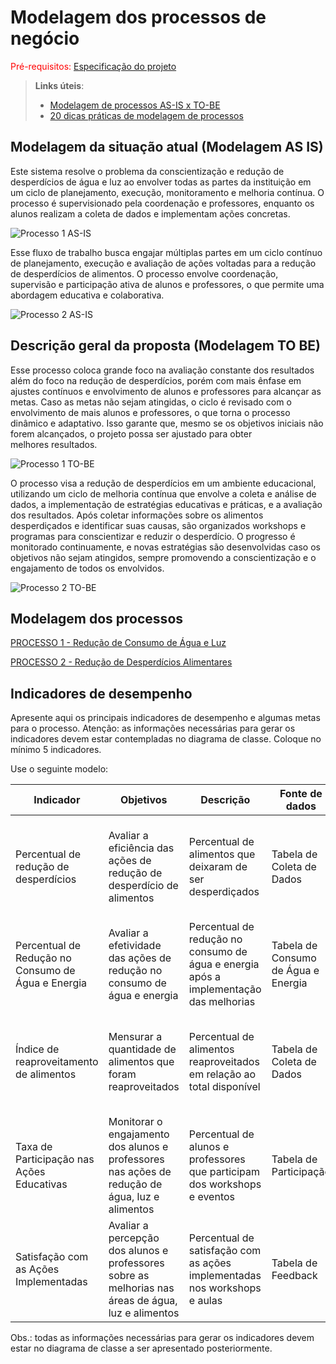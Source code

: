 # Modelagem dos processos de negócio

<span style="color:red">Pré-requisitos: <a href="02-Especificacao.md"> Especificação do projeto</a></span>

> **Links úteis**:
> - [Modelagem de processos AS-IS x TO-BE](https://dheka.com.br/modelagem-as-is-to-be/)
> - [20 dicas práticas de modelagem de processos](https://dheka.com.br/20-dicas-praticas-de-modelagem-de-processos/)

## Modelagem da situação atual (Modelagem AS IS)

<!-- Apresente uma descrição textual de como os sistemas atuais resolvem o problema que seu projeto se propõe a resolver. Caso sua proposta seja inovadora e não existam processos claramente definidos, apresente como as tarefas que seu sistema pretende implementar são executadas atualmente, mesmo que não se utilize tecnologia computacional.

Com o tema do projeto definido, escolham alguns processos no contexto de negócios. Para ilustrar os potenciais ganhos com a automatização, imaginem processos manuais, ineficientes e/ou com muitas idas e vindas, gerando, assim, retrabalho. Colem aqui os modelos dos processos atuais (modelo AS-IS), elaborados com o apoio da ferramenta baseada em BPMN utilizada na disciplina. -->

Este sistema resolve o problema da conscientização e redução de desperdícios de água e luz ao envolver todas as partes da instituição em um ciclo de planejamento, execução, monitoramento e melhoria contínua. O processo é supervisionado pela coordenação e professores, enquanto os alunos realizam a coleta de dados e implementam ações concretas.

![Processo 1 AS-IS](./images/processo1asis.png)

Esse fluxo de trabalho busca engajar múltiplas partes em um ciclo contínuo de planejamento, execução e avaliação de ações voltadas para a redução de desperdícios de alimentos. O processo envolve coordenação, supervisão e participação ativa de alunos e professores, o que permite uma abordagem educativa e colaborativa.

![Processo 2 AS-IS](./images/processo2asis.png)

## Descrição geral da proposta (Modelagem TO BE)

<!-- Tendo identificado os gargalos dos modelos AS-IS, apresentem uma descrição da proposta de solução, buscando maior eficiência com a introdução da tecnologia. Abordem também os limites dessa solução e seu alinhamento com as estratégias e objetivos do contexto de negócio escolhido.

Cole aqui os modelos da solução proposta (modelo TO-BE), elaborados com o apoio da ferramenta baseada em BPMN utilizada na disciplina. Cada processo identificado deve ter seu modelo TO-BE específico. Descrevam as oportunidades de melhoria de cada processo da solução proposta. -->

Esse processo coloca grande foco na avaliação constante dos resultados além do foco na redução de desperdícios, porém com mais ênfase em ajustes contínuos e envolvimento de alunos e professores para alcançar as metas. Caso as metas não sejam atingidas, o ciclo é revisado com o envolvimento de mais alunos e professores, o que torna o processo dinâmico e adaptativo. Isso garante que, mesmo se os objetivos iniciais não forem alcançados, o projeto possa ser ajustado para obter melhores resultados.

![Processo 1 TO-BE](./images/processo1tobe.png)

O processo visa a redução de desperdícios em um ambiente educacional, utilizando um ciclo de melhoria contínua que envolve a coleta e análise de dados, a implementação de estratégias educativas e práticas, e a avaliação dos resultados. Após coletar informações sobre os alimentos desperdiçados e identificar suas causas, são organizados workshops e programas para conscientizar e reduzir o desperdício. O progresso é monitorado continuamente, e novas estratégias são desenvolvidas caso os objetivos não sejam atingidos, sempre promovendo a conscientização e o engajamento de todos os envolvidos.

![Processo 2 TO-BE](./images/processo2tobe.png)

<!-- Apresente aqui uma descrição da sua proposta, abordando seus limites e suas ligações com as estratégias e objetivos do negócio. Apresente também as oportunidades de melhoria. -->

## Modelagem dos processos

[PROCESSO 1 - Redução de Consumo de Água e Luz](https://github.com/ICEI-PUC-Minas-PCO-ADS-TI/2024-2-p2-tiapn-greenmind/blob/063da2819be98f09505c51b18673aa3f13300af4/docs/processes/processo-1-reducao-de-consumo-de-agua-e-energia.md)

[PROCESSO 2 - Redução de Desperdícios Alimentares](./processes/processo-2-nome-do-processo.md "Detalhamento do processo 2.")

## Indicadores de desempenho

Apresente aqui os principais indicadores de desempenho e algumas metas para o processo. Atenção: as informações necessárias para gerar os indicadores devem estar contempladas no diagrama de classe. Coloque no mínimo 5 indicadores.

Use o seguinte modelo:

| **Indicador** | **Objetivos** | **Descrição** | **Fonte de dados** | **Fórmula de cálculo** |
| ---           | ---           | ---           | ---             | ---             |
| Percentual de redução de desperdícios  | Avaliar a eficiência das ações de redução de desperdício de alimentos | Percentual de alimentos que deixaram de ser desperdiçados                   | Tabela de Coleta de Dados   | (quantidade de alimentos antes - quantidade de alimentos após) / quantidade antes * 100                    |
| Percentual de Redução no Consumo de Água e Energia | Avaliar a efetividade das ações de redução no consumo de água e energia | Percentual de redução no consumo de água e energia após a implementação das melhorias | Tabela de Consumo de Água e Energia   | (consumo antes - consumo depois) / consumo antes * 100                                                      |
| Índice de reaproveitamento de alimentos| Mensurar a quantidade de alimentos que foram reaproveitados | Percentual de alimentos reaproveitados em relação ao total disponível       | Tabela de Coleta de Dados   | (quantidade de alimentos reaproveitados / quantidade total de alimentos disponíveis) * 100                  |
| Taxa de Participação nas Ações Educativas | Monitorar o engajamento dos alunos e professores nas ações de redução de água, luz e alimentos | Percentual de alunos e professores que participam dos workshops e eventos  | Tabela de Participação      | (número de participantes / total de convidados) * 100                                                       |
| Satisfação com as Ações Implementadas     | Avaliar a percepção dos alunos e professores sobre as melhorias nas áreas de água, luz e alimentos | Percentual de satisfação com as ações implementadas nos workshops e aulas         | Tabela de Feedback          | (número de respostas positivas / número total de respostas) * 100                                          |


Obs.: todas as informações necessárias para gerar os indicadores devem estar no diagrama de classe a ser apresentado posteriormente.
